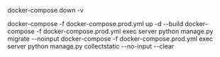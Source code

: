 docker-compose down -v

docker-compose -f docker-compose.prod.yml up -d --build
docker-compose -f docker-compose.prod.yml exec server python manage.py migrate --noinput
docker-compose -f docker-compose.prod.yml exec server python manage.py collectstatic --no-input --clear
